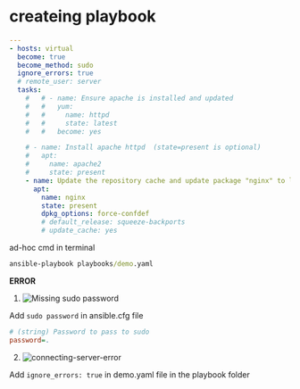 # createing playbook


```yaml
---
- hosts: virtual
  become: true
  become_method: sudo
  ignore_errors: true
  # remote_user: server
  tasks:
    #   # - name: Ensure apache is installed and updated
    #   #   yum:
    #   #     name: httpd
    #   #     state: latest
    #   #   become: yes

    # - name: Install apache httpd  (state=present is optional)
    #   apt:
    #     name: apache2
    #     state: present
    - name: Update the repository cache and update package "nginx" to latest version using default release squeeze-backport
      apt:
        name: nginx
        state: present
        dpkg_options: force-confdef
        # default_release: squeeze-backports
        # update_cache: yes

```

ad-hoc cmd in terminal

```cmd
ansible-playbook playbooks/demo.yaml
```

**ERROR**

1. ![Missing sudo password](https://user-images.githubusercontent.com/88568938/210043561-40fb6cd7-874f-42b0-9a63-23278dfc05dc.png)

Add `sudo password` in ansible.cfg file 

```cfg
# (string) Password to pass to sudo
password=.
```

2. ![connecting-server-error](https://user-images.githubusercontent.com/88568938/210043719-cf130b7c-3e63-415a-bebb-6ebf9dcd3e73.png)

Add ` ignore_errors: true ` in demo.yaml file in the playbook folder 











